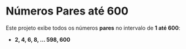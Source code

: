 # Números Pares até 600

Este projeto exibe todos os números **pares** no intervalo de **1 até 600**:

- **2, 4, 6, 8, ... 598, 600**
